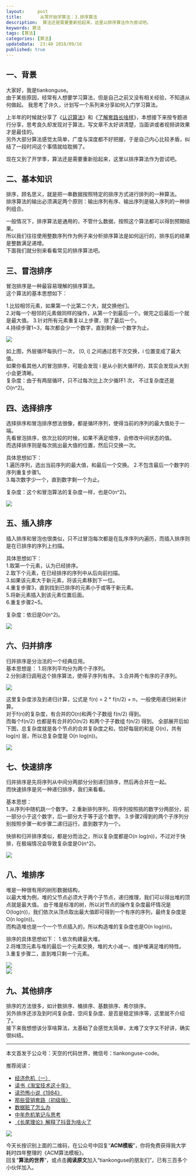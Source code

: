 ```yaml
---   
layout:     post  
title:       从零开始学算法：3.排序算法  
description:  算法还是需要重新拾起来，这里以排序算法作为尝试吧。      
keywords: 算法 
tags: [算法]  
categories: [算法]  
updateData:  23:40 2018/09/16   
published: true   
---  
```



## 一、背景

大家好，我是tiankonguse。  
由于某些原因，经常有人想要学习算法，但是自己之前又没有相关经验，不知道从何做起。
我思考了许久，计划写一个系列来分享如何入门学习算法。  


上半年的时候就分享了《[认识算法](https://mp.weixin.qq.com/s/2CyGYZ5SFs-cLBHkxAhdyg)》和《[了解套路长啥样](https://mp.weixin.qq.com/s/2CyGYZ5SFs-cLBHkxAhdyg)》，本想接下来按专题进行分享，思考良久却发现对于算法，写文章不太好讲清楚，当面讲或者视频讲效果才是最佳的。  
另外大部分算法感觉太简单，广度与深度都不好把握，于是自己内心比较矛盾，纠结了一段时间这个事情就给耽搁了。  


现在又到了开学季，算法还是需要重新拾起来，这里以排序算法作为尝试吧。  


## 二、基本知识


排序，顾名思义，就是把一串数据按照特定的排序方式进行排列的一种算法。  
排序算法的输出必须满足两个原则：输出序列有序、输出序列是输入序列的一种排列组合。    


一般情况下，排序算法是通用的，不管什么数据，按照这个算法都可以得到预期结果。  
所以我们往往使用整数序列作为例子来分析排序算法是如何运行的，排序后的结果是整数满足递增。  
下面我们就分别来看看常见的排序算法吧。  


## 三、冒泡排序


冒泡排序是一种最容易理解的排序算法。  
这个算法的基本思想如下：  

1.比较相邻元素，如果第一个比第二个大，就交换他们。  
2.对每一个相邻的元素做同样的操作，从第一个到最后一个。做完之后最后一个就是最大值。
3.针对所有元素重复以上步骤，除了最后一个。  
4.持续步骤1~3，每次都会少一个数字，直到剩余一个数字为止。  


![](//res2018.tiankonguse.com/images/2018/09/2018-09-16-bubblesort.png)


如上图，外层循环每执行一次， [0, i] 之间通过若干次交换，i 位置变成了最大值。  
如果你看其他人的冒泡排序，可能会发现 i 是从小到大循环的，其实会发现从大到小会更清晰。  
复杂度：由于有两层循环，只不过每次比上次少循环1 次， 不过复杂度还是 O(n^2)。  


## 四、选择排序

选择排序和冒泡排序想法很像，都是循环序列，使得当前的序列的最大值处于一端。  
先看冒泡排序，依次比较的时候，如果不满足增序，会修改中间状态的值。  
而选择排序则是每次挑出最大值的位置，然后只交换一次。  

具体思想如下：  
1.遍历序列，选出当前序列的最大值，和最后一个交换。
2.不包含最后一个数字的序列重复步骤1。  
3.每次数字少一个，直到数字剩一个为止。  

复杂度：这个和冒泡算法的复杂度一样，也是O(n^2)。 



![](//res2018.tiankonguse.com/images/2018/09/selection-sort.png)
 

## 五、插入排序

插入排序和冒泡也很类似，只不过冒泡每次都是在乱序序列内遍历，而插入排序则是在已排序的序列上扫描。  


具体思想如下：  
1.取第一个元素，认为已经排序。  
2.取下个元素，在已经排序的序列中从后向前扫描。  
3.如果该元素大于新元素，将该元素移到下一位。  
4.重复步骤3，直到找到已排序的元素小于或等于新元素。  
5.将新元素插入到该元素位置后面。  
6.重复步骤2~5。   

复杂度：依旧是O(n^2)。  

![](//res2018.tiankonguse.com/images/2018/09/insertion-sort.png)


## 六、归并排序

归并排序是分治法的一个经典应用。  
基本思想是：
1.将序列平均分为两个子序列。  
2.分别递归调用这个排序算法，使得子序列有序。
3.合并两个有序的子序列。  


![](//res2018.tiankonguse.com/images/2018/09/merge-sort.png)



这里复杂度涉及到递归计算，公式是 f(n) = 2 * f(n/2) + n，一般使用递归树来计算。  
对于f(n)的复杂度，有合并的O(n)和两个子数组 f(n/2) 得到。  
而每个f(n/2) 也都是有合并的O(n/2) 和两个子子数组 f(n/2) 得到。 
全部展开后如下图，总复杂度就是各个节点的合并复杂度之和，恰好每层的和是 O(n)，共有 log(n) 层，所以总复杂度是 O(n log(n))。  


![](//res2018.tiankonguse.com/images/2018/09/merge-sort-alg.png)


## 七、快速排序

归并排序是先将序列从中间分两部分分别递归排序，然后再合并在一起。  
而快速排序是另一种递归排序，我们来看看。  


基本思想：  
1.从序列中随机跳一个数字。
2.重新排列序列，将序列按照挑的数字分两部分，前一部分小于这个数字，后一部分大于等于这个数字。
3.步骤2得到的两个子序列分别按照步骤一和步骤二递归运行，直到数字为一个。  

快排和归并排序类似，都是分而治之，所以复杂度都是O(n log(n))，不过对于快排，在极端情况会导致复杂度是O(n^2)。  


![](//res2018.tiankonguse.com/images/2018/09/quick-sort.png)  


## 八、堆排序  

堆是一种很有用的树形数据结构，  
以最大堆为例，堆的父节点必须大于两个子节点，递归推理，我们可以得出堆的顶点就是最大值。
由于堆是标准的树，所以对节点的操作复杂度最坏情况是O(log(n))，我们依次从顶点取出最大值即可得到一个有序的序列，最终复杂度是O(n log(n))。  
而构造堆也是一个一个节点插入的，所以构造堆的复杂度也是O(n log(n))。  

排序的具体思想如下：
1.依次构建最大堆。  
2.将堆顶元素与堆的最后一个元素交换，堆的大小减一、维护堆满足堆的特性。
3.重复步骤二，直到堆只剩一个元素。  




![](//res2018.tiankonguse.com/images/2018/09/down-heapify.png)    
![](//res2018.tiankonguse.com/images/2018/09/heap-sort.png)    



## 九、其他排序

排序的方法很多，如计数排序、桶排序、基数排序、希尔排序。  
另外排序还涉及到时间复杂度、空间复杂度、是否是稳定排序等，这里就不介绍了。  
接下来我想想该分享啥算法，太基础了会感觉太简单，太难了文字又不好讲，确实很纠结。  



---


本文首发于公众号：天空的代码世界，微信号：tiankonguse-code。  


推荐阅读：  


* [经济危机（一）](https://mp.weixin.qq.com/s/hxO7oR8cLljSClYS-yE6pw)   
* [读书《淘宝技术这十年》](https://mp.weixin.qq.com/s/IeOQGh22U_1TPrf6sYYTkQ)  
* [读恐怖小说《1984》](https://mp.weixin.qq.com/s/q7HL5o_R5cqJc0b9Ll7EMw)    
* [那些营销套路（初级版）](https://mp.weixin.qq.com/s/xdvqZo9ll6kaL66Cdx)   
* [数据脏了怎么办](https://mp.weixin.qq.com/s/Blw4yxmIsE51dzzbNcfFbg)    
* [中年危机笔记与思考](https://mp.weixin.qq.com/s/dFzDtZS0JN6hhpc1DF-e_g)     
* [《长尾理论》解释了抖音为啥火了](https://mp.weixin.qq.com/s/sFWtMYj_WOKdgjolo7T56A)  



![](//res2018.tiankonguse.com/images/tiankonguse-support.png)   


今天长按识别上面的二维码，在公众号中回复“**ACM模板**”，你将免费获得我大学耗时四年整理的《ACM算法模板》。  
回复“**算法的世界**”，或点击**阅读原文**加入“tiankonguse的朋友们”，已有三百多个小伙伴加入。  



